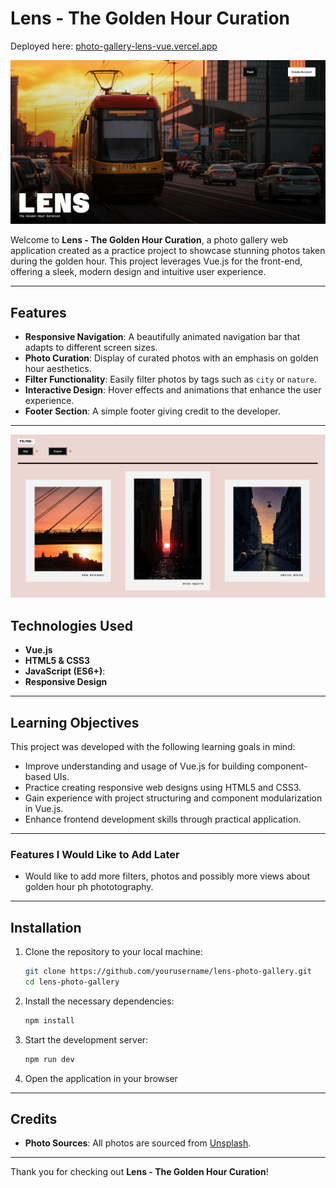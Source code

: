 # Lens - The Golden Hour Curation

Deployed here: [photo-gallery-lens-vue.vercel.app](https://photo-gallery-lens-vue.vercel.app/)

![LENS Photo Galley Screenshot](./docs/images/lens-screenshot-1.png)

Welcome to **Lens - The Golden Hour Curation**, a photo gallery web application created as a practice project to showcase stunning photos taken during the golden hour. This project leverages Vue.js for the front-end, offering a sleek, modern design and intuitive user experience.

---

## Features

- **Responsive Navigation**: A beautifully animated navigation bar that adapts to different screen sizes.
- **Photo Curation**: Display of curated photos with an emphasis on golden hour aesthetics.
- **Filter Functionality**: Easily filter photos by tags such as `city` or `nature`.
- **Interactive Design**: Hover effects and animations that enhance the user experience.
- **Footer Section**: A simple footer giving credit to the developer.

---

![LENS Photo Galley Screenshot 2](./docs/images/lens-screenshot-2.png)

## Technologies Used

- **Vue.js**
- **HTML5 & CSS3**
- **JavaScript (ES6+)**:
- **Responsive Design**

---

## Learning Objectives

This project was developed with the following learning goals in mind:

- Improve understanding and usage of Vue.js for building component-based UIs.
- Practice creating responsive web designs using HTML5 and CSS3.
- Gain experience with project structuring and component modularization in Vue.js.
- Enhance frontend development skills through practical application.

---

### Features I Would Like to Add Later

- Would like to add more filters, photos and possibly more views about golden hour ph phototography.

---

## Installation

1. Clone the repository to your local machine:

   ```bash
   git clone https://github.com/yourusername/lens-photo-gallery.git
   cd lens-photo-gallery
   ```

2. Install the necessary dependencies:

   ```bash
   npm install
   ```

3. Start the development server:

   ```bash
   npm run dev
   ```

4. Open the application in your browser

---

## Credits

- **Photo Sources**: All photos are sourced from [Unsplash](https://unsplash.com).

---

Thank you for checking out **Lens - The Golden Hour Curation**!
